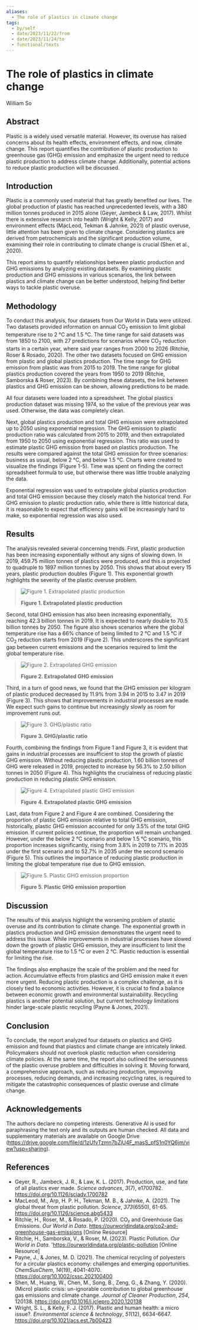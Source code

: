 ```yaml
---
aliases:
  - The role of plastics in climate change
tags:
  - by/self
  - date/2023/11/22/from
  - date/2023/11/24/to
  - functional/texts
---
```


# The role of plastics in climate change

William So

## Abstract

Plastic is a widely used versatile material. However, its overuse has raised concerns about its health effects, environment effects, and now, climate change. This report quantifies the contribution of plastic production to greenhouse gas (GHG) emission and emphasize the urgent need to reduce plastic production to address climate change. Additionally, potential actions to reduce plastic production will be discussed.

## Introduction

Plastic is a commonly used material that has greatly benefited our lives. The global production of plastic has reached unprecedented levels, with a 380 million tonnes produced in 2015 alone (Geyer, Jambeck & Law, 2017). Whilst there is extensive research into health (Wright & Kelly, 2017) and environment effects (MacLeod, Tekman & Jahnke, 2021) of plastic overuse, little attention has been given to climate change. Considering plastics are derived from petrochemicals and the significant production volume, examining their role in contributing to climate change is crucial (Shen et al., 2020).

This report aims to quantify relationships between plastic production and GHG emissions by analyzing existing datasets. By examining plastic production and GHG emissions in various scenarios, the link between plastics and climate change can be better understood, helping find better ways to tackle plastic overuse.

## Methodology

To conduct this analysis, four datasets from Our World in Data were utilized. Two datasets provided information on annual CO<sub>2</sub> emission to limit global temperature rise to 2 °C and 1.5 °C. The time range for said datasets was from 1850 to 2100, with 27 predictions for scenarios where CO<sub>2</sub> reduction starts in a certain year, where said year ranges from 2000 to 2026 (Ritchie, Roser & Rosado, 2020). The other two datasets focused on GHG emission from plastic and global plastics production. The time range for GHG emission from plastic was from 2015 to 2019. The time range for global plastics production covered the years from 1950 to 2019 (Ritchie, Samborska & Roser, 2023). By combining these datasets, the link between plastics and GHG emission can be shown, allowing predictions to be made.

All four datasets were loaded into a spreadsheet. The global plastics production dataset was missing 1974, so the value of the previous year was used. Otherwise, the data was completely clean.

Next, global plastics production and total GHG emission were extrapolated up to 2050 using exponential regression. The GHG emission to plastic production ratio was calculated from 2015 to 2019, and then extrapolated from 1950 to 2050 using exponential regression. This ratio was used to estimate plastic GHG emission from based on plastics production. The results were compared against the total GHG emission for three scenarios: business as usual, below 2 °C, and below 1.5 °C. Charts were created to visualize the findings (Figure 1-5). Time was spent on finding the correct spreadsheet formula to use, but otherwise there was little trouble analyzing the data.

Exponential regression was used to extrapolate global plastics production and total GHG emission because they closely match the historical trend. For GHG emission to plastic production ratio, while there is little historical data, it is reasonable to expect that efficiency gains will be increasingly hard to make, so exponential regression was also used.

## Results

The analysis revealed several concerning trends. First, plastic production has been increasing exponentially without any signs of slowing down. In 2019, 459.75 million tonnes of plastics were produced, and this is projected to quadruple to 1897 million tonnes by 2050. This shows that about every 15 years, plastic production doubles (Figure 1). This exponential growth highlights the severity of the plastic overuse problem.

> ![Figure 1. Extrapolated plastic production](The%20role%20of%20plastics%20in%20climate%20change/extrapolated%20plastic%20production.png)
>
> __Figure 1. Extrapolated plastic production__

Second, total GHG emission has also been increasing exponentially, reaching 42.3 billion tonnes in 2019. It is expected to nearly double to 70.5 billion tonnes by 2050. The figure also shows scenarios where the global temperature rise has a 66% chance of being limited to 2 °C and 1.5 °C if CO<sub>2</sub> reduction starts from 2019 (Figure 2). This underscores the significant gap between current emissions and the scenarios required to limit the global temperature rise.

> ![Figure 2. Extrapolated GHG emission](The%20role%20of%20plastics%20in%20climate%20change/extrapolated%20GHG%20emission.png)
>
> __Figure 2. Extrapolated GHG emission__

Third, in a turn of good news, we found that the GHG emission per kilogram of plastic produced decreased by 11.9% from 3.94 in 2015 to 3.47 in 2019 (Figure 3). This shows that improvements in industrial processes are made. We expect such gains to continue but increasingly slowly as room for improvement runs out.

> ![Figure 3. GHG/plastic ratio](The%20role%20of%20plastics%20in%20climate%20change/GHG_plastic%20ratio.png)
>
> __Figure 3. GHG/plastic ratio__

Fourth, combining the findings from Figure 1 and Figure 3, it is evident that gains in industrial processes are insufficient to stop the growth of plastic GHG emission. Without reducing plastic production, 1.60 billion tonnes of GHG were released in 2019, projected to increase by 56.3% to 2.50 billion tonnes in 2050 (Figure 4). This highlights the crucialness of reducing plastic production in reducing plastic GHG emission.

> ![Figure 4. Extrapolated plastic GHG emission](The%20role%20of%20plastics%20in%20climate%20change/extrapolated%20plastic%20GHG%20emission.png)
>
> __Figure 4. Extrapolated plastic GHG emission__

Last, data from Figure 2 and Figure 4 are combined. Considering the proportion of plastic GHG emission relative to total GHG emission, historically, plastic GHG emission accounted for only 3.5% of the total GHG emission. If current policies continue, the proportion will remain unchanged. However, under the below 2 °C scenario and below 1.5 °C scenario, this proportion increases significantly, rising from 3.8% in 2019 to 7.1% in 2035 under the first scenario and to 52.7% in 2035 under the second scenario (Figure 5). This outlines the importance of reducing plastic production in limiting the global temperature rise due to GHG emission.

> ![Figure 5. Plastic GHG emission proportion](./The%20role%20of%20plastics%20in%20climate%20change/plastic%20GHG%20emission%20proportion.png)
>
> __Figure 5. Plastic GHG emission proportion__

## Discussion

The results of this analysis highlight the worsening problem of plastic overuse and its contribution to climate change. The exponential growth in plastics production and GHG emission demonstrates the urgent need to address this issue. While improvements in industrial processes have slowed down the growth of plastic GHG emission, they are insufficient to limit the global temperature rise to 1.5 °C or even 2 °C. Plastic reduction is essential for limiting the rise.

The findings also emphasize the scale of the problem and the need for action. Accumulative effects from plastics and GHG emission make it even more urgent. Reducing plastic production is a complex challenge, as it is closely tied to economic activities. However, it is crucial to find a balance between economic growth and environmental sustainability. Recycling plastics is another potential solution, but current technology limitations hinder large-scale plastic recycling (Payne & Jones, 2021).

## Conclusion

To conclude, the report analyzed four datasets on plastics and GHG emission and found that plastics and climate change are intricately linked. Policymakers should not overlook plastic reduction when considering climate policies. At the same time, the report also outlined the seriousness of the plastic overuse problem and difficulties in solving it. Moving forward, a comprehensive approach, such as reducing production, improving processes, reducing demands, and increasing recycling rates, is required to mitigate the catastrophic consequences of plastic overuse and climate change.

## Acknowledgements

The authors declare no competing interests. Generative AI is used for paraphrasing the text only and its outputs are human checked. All data and supplementary materials are available on Google Drive (https://drive.google.com/file/d/1zUfvTzmn7bZjU4F_masS_pfS1n0YQ6jm/view?usp=sharing).

## References

- Geyer, R., Jambeck, J. R., & Law, K. L. (2017). Production, use, and fate of all plastics ever made. _Science advances_, _3_(7), e1700782. https://doi.org/10.1126/sciadv.1700782
- MacLeod, M., Arp, H. P. H., Tekman, M. B., & Jahnke, A. (2021). The global threat from plastic pollution. _Science_, _373_(6550), 61-65. https://doi.org/10.1126/science.abg5433
- Ritchie, H., Roser, M., & Rosado, P. (2020). CO₂ and Greenhouse Gas Emissions. _Our World in Data_. https://ourworldindata.org/co2-and-greenhouse-gas-emissions [Online Resource]
- Ritchie, H., Samborska, V., & Roser, M. (2023). Plastic Pollution. _Our World in Data_. 'https://ourworldindata.org/plastic-pollution [Online Resource]
- Payne, J., & Jones, M. D. (2021). The chemical recycling of polyesters for a circular plastics economy: challenges and emerging opportunities. _ChemSusChem_, _14_(19), 4041-4070. https://doi.org/10.1002/cssc.202100400
- Shen, M., Huang, W., Chen, M., Song, B., Zeng, G., & Zhang, Y. (2020). (Micro) plastic crisis: un-ignorable contribution to global greenhouse gas emissions and climate change. _Journal of Cleaner Production_, _254_, 120138. https://doi.org/10.1016/j.jclepro.2020.120138
- Wright, S. L., & Kelly, F. J. (2017). Plastic and human health: a micro issue?. _Environmental science & technology_, _51_(12), 6634-6647. https://doi.org/10.1021/acs.est.7b00423
